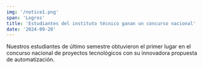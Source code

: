 ```yaml
---
img: '/notice1.png'
span: 'Logros'
title: 'Estudiantes del instituto técnico ganan un concurso nacional'
date: '2024-09-20'
---
```


Nuestros estudiantes de último semestre obtuvieron el primer lugar en el concurso nacional de proyectos tecnológicos con su innovadora propuesta de automatización.